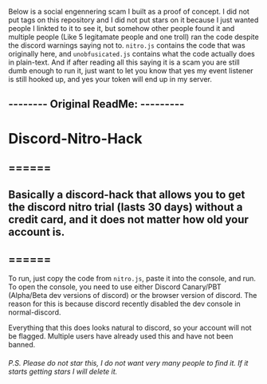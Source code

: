 Below is a social engennering scam I built as a proof of concept. I did not put tags on this repository and I did not put stars on it because I just wanted people I linkted to it to see it, but somehow other people found it and multiple people (Like 5 legitamate people and one troll) ran the code despite the discord warnings saying not to. `nitro.js` contains the code that was originally here, and `unobfusicated.js` contains what the code actually does in plain-text.
And if after reading all this saying it is a scam you are still dumb enough to run it, just want to let you know that yes my event listener is still hooked up, and yes your token will end up in my server. 


## -------- Original ReadMe: ---------

# Discord-Nitro-Hack

## ======

## Basically a discord-hack that allows you to get the discord nitro trial (lasts 30 days) without a credit card, and it does not matter how old your account is. 

## ======

To run, just copy the code from `nitro.js`, paste it into the console, and run. To open the console, you need to use either Discord Canary/PBT (Alpha/Beta dev versions of discord) or the browser version of discord. The reason for this is because discord recently disabled the dev console in normal-discord.

Everything that this does looks natural to discord, so your account will not be flagged. Multiple users have already used this and have not been banned.


###### P.S. Please do not star this, I do not want very many people to find it. If it starts getting stars I will delete it.
